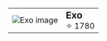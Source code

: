 | | |
| ---: | :--- |
| ![Exo image](https://cdn2.steamgriddb.com/file/sgdb-cdn/icon/9908279ebbf1f9b250ba689db6a0222b/32/256x256.png) | <span style="font-size:1.2rem;font-weight:bold;">Exo</span><br><span style="font-size:1rem;">✧ 1780</span> |
